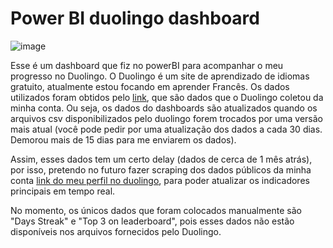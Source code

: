 # Power BI duolingo dashboard
![image](https://github.com/user-attachments/assets/cf19dece-05ec-4c39-af1a-3b7a66518887)




Esse é um dashboard que fiz no powerBI para acompanhar o meu progresso no Duolingo. O Duolingo é um site de aprendizado de idiomas gratuito, atualmente estou focando em aprender Francês. Os dados utilizados foram obtidos pelo [link](https://drive-thru.duolingo.com/), que são dados que o Duolingo coletou da minha conta. Ou seja, os dados do dashboards são atualizados quando os arquivos csv disponibilizados pelo duolingo forem trocados por uma versão mais atual (você pode pedir por uma atualização dos dados a cada 30 dias. Demorou mais de 15 dias para me enviarem os dados).

Assim, esses dados tem um certo delay (dados de cerca de 1 mês atrás), por isso, pretendo no futuro fazer scraping dos dados públicos da minha conta [link do meu perfil no duolingo](https://www.duolingo.com/profile/goktrinks), para poder atualizar os indicadores principais em tempo real.

No momento, os únicos dados que foram colocados manualmente são "Days Streak" e "Top 3 on leaderboard", pois esses dados não estão disponíveis nos arquivos fornecidos pelo Duolingo.
